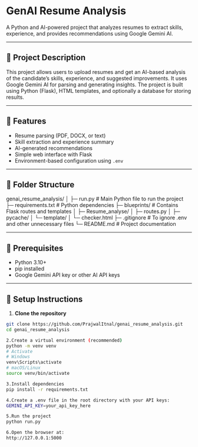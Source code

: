 # GenAI Resume Analysis

A Python and AI-powered project that analyzes resumes to extract skills, experience, and provides recommendations using Google Gemini AI.

---

## 🔹 Project Description

This project allows users to upload resumes and get an AI-based analysis of the candidate’s skills, experience, and suggested improvements. It uses Google Gemini AI for parsing and generating insights. The project is built using Python (Flask), HTML templates, and optionally a database for storing results.

---

## 🔹 Features

- Resume parsing (PDF, DOCX, or text)
- Skill extraction and experience summary
- AI-generated recommendations
- Simple web interface with Flask
- Environment-based configuration using `.env`

---

## 🔹 Folder Structure

genai_resume_analysis/
│
├─ run.py # Main Python file to run the project
├─ requirements.txt # Python dependencies
├─ blueprints/ # Contains Flask routes and templates
│ ├─ Resume_analyse/
│ ├─ routes.py
│ ├─ pycache/
│ └─ template/
│ └─ checker.html
├─ .gitignore # To ignore .env and other unnecessary files
└─ README.md # Project documentation


---

## 🔹 Prerequisites

- Python 3.10+
- pip installed
- Google Gemini API key or other AI API keys

---

## 🔹 Setup Instructions

1. **Clone the repository**
```bash
git clone https://github.com/PrajwalItnal/genai_resume_analysis.git
cd genai_resume_analysis

2.Create a virtual environment (recommended)
python -m venv venv
# Activate
# Windows
venv\Scripts\activate
# macOS/Linux
source venv/bin/activate

3.Install dependencies
pip install -r requirements.txt

4.Create a .env file in the root directory with your API keys:
GEMINI_API_KEY=your_api_key_here

5.Run the project
python run.py

6.Open the browser at:
http://127.0.0.1:5000